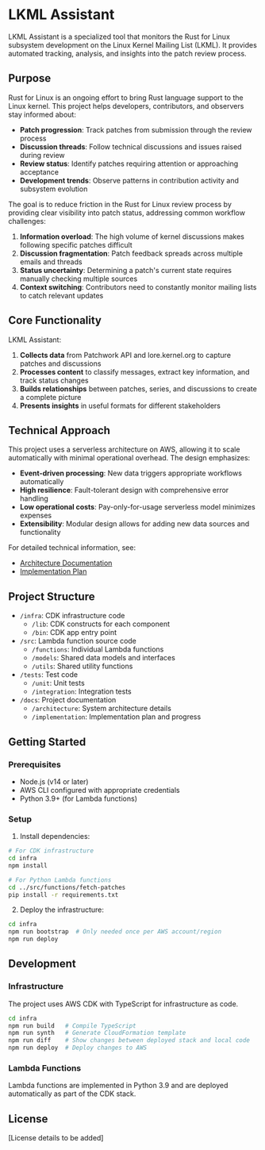 # LKML Assistant

LKML Assistant is a specialized tool that monitors the Rust for Linux subsystem development on the Linux Kernel Mailing List (LKML). It provides automated tracking, analysis, and insights into the patch review process.

## Purpose

Rust for Linux is an ongoing effort to bring Rust language support to the Linux kernel. This project helps developers, contributors, and observers stay informed about:

- **Patch progression**: Track patches from submission through the review process
- **Discussion threads**: Follow technical discussions and issues raised during review
- **Review status**: Identify patches requiring attention or approaching acceptance
- **Development trends**: Observe patterns in contribution activity and subsystem evolution

The goal is to reduce friction in the Rust for Linux review process by providing clear visibility into patch status, addressing common workflow challenges:

1. **Information overload**: The high volume of kernel discussions makes following specific patches difficult
2. **Discussion fragmentation**: Patch feedback spreads across multiple emails and threads
3. **Status uncertainty**: Determining a patch's current state requires manually checking multiple sources
4. **Context switching**: Contributors need to constantly monitor mailing lists to catch relevant updates

## Core Functionality

LKML Assistant:

1. **Collects data** from Patchwork API and lore.kernel.org to capture patches and discussions
2. **Processes content** to classify messages, extract key information, and track status changes
3. **Builds relationships** between patches, series, and discussions to create a complete picture
4. **Presents insights** in useful formats for different stakeholders

## Technical Approach

This project uses a serverless architecture on AWS, allowing it to scale automatically with minimal operational overhead. The design emphasizes:

- **Event-driven processing**: New data triggers appropriate workflows automatically
- **High resilience**: Fault-tolerant design with comprehensive error handling
- **Low operational costs**: Pay-only-for-usage serverless model minimizes expenses
- **Extensibility**: Modular design allows for adding new data sources and functionality

For detailed technical information, see:
- [Architecture Documentation](./docs/architecture/)
- [Implementation Plan](./docs/implementation/)

## Project Structure

- `/infra`: CDK infrastructure code
  - `/lib`: CDK constructs for each component
  - `/bin`: CDK app entry point
- `/src`: Lambda function source code
  - `/functions`: Individual Lambda functions
  - `/models`: Shared data models and interfaces
  - `/utils`: Shared utility functions
- `/tests`: Test code
  - `/unit`: Unit tests
  - `/integration`: Integration tests
- `/docs`: Project documentation
  - `/architecture`: System architecture details
  - `/implementation`: Implementation plan and progress

## Getting Started

### Prerequisites

- Node.js (v14 or later)
- AWS CLI configured with appropriate credentials
- Python 3.9+ (for Lambda functions)

### Setup

1. Install dependencies:

```bash
# For CDK infrastructure
cd infra
npm install

# For Python Lambda functions
cd ../src/functions/fetch-patches
pip install -r requirements.txt
```

2. Deploy the infrastructure:

```bash
cd infra
npm run bootstrap  # Only needed once per AWS account/region
npm run deploy
```

## Development

### Infrastructure

The project uses AWS CDK with TypeScript for infrastructure as code.

```bash
cd infra
npm run build   # Compile TypeScript
npm run synth   # Generate CloudFormation template
npm run diff    # Show changes between deployed stack and local code
npm run deploy  # Deploy changes to AWS
```

### Lambda Functions

Lambda functions are implemented in Python 3.9 and are deployed automatically as part of the CDK stack.

## License

[License details to be added]